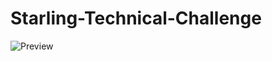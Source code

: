 # Starling-Technical-Challenge

![Preview](https://media0.giphy.com/media/AWmVGaYIVr3hMVqwhf/giphy.gif?cid=790b7611172e0de04fc87a496b5187852e3d3af1ccdf7e41&rid=giphy.gif&ct=g)
